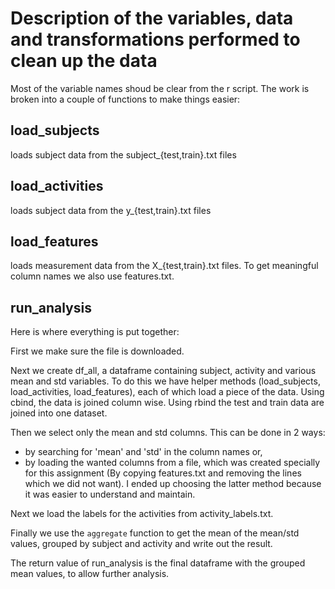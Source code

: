 # Description of the variables, data and transformations performed to clean up the data

Most of the variable names shoud be clear from the r script. 
The work is broken into a couple of functions to make things easier:

## load_subjects

loads subject data from the subject_{test,train}.txt files

## load_activities

loads subject data from the y_{test,train}.txt files

## load_features

loads measurement data from the X_{test,train}.txt files.
To get meaningful column names we also use features.txt.

## run_analysis

Here is where everything is put together:

First we make sure the file is downloaded.

Next we create df_all, a dataframe containing subject, activity and various mean and std variables.
To do this we have helper methods (load_subjects, load_activities, load_features),
each of which load a piece of the data. Using cbind, the data is joined column wise.
Using rbind the test and train data are joined into one dataset.

Then we select only the mean and std columns. This can be done in 2 ways:
- by searching for 'mean' and 'std' in the column names or,
- by loading the wanted columns from a file, which was created specially for this assignment
(By copying features.txt and removing the lines which we did not want).
I ended up choosing the latter method because it was easier to understand and maintain.

Next we load the labels for the activities from activity_labels.txt.

Finally we use the `aggregate` function to get the mean of the mean/std values,
grouped by subject and activity and write out the result.

The return value of run_analysis is the final dataframe with the grouped mean values,
to allow further analysis.

